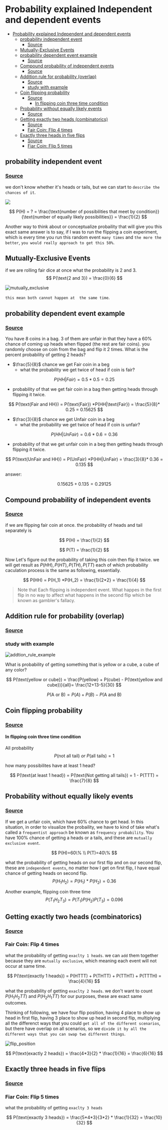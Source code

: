 # Probability explained Independent and dependent events

- [Probability explained Independent and dependent events](#probability-explained-independent-and-dependent-events)
  - [probability independent event](#probability-independent-event)
    - [Source](#source)
  - [Mutually-Exclusive Events](#mutually-exclusive-events)
  - [probability dependent event example](#probability-dependent-event-example)
    - [Source](#source-1)
  - [Compound probability of independent events](#compound-probability-of-independent-events)
    - [Source](#source-2)
  - [Addition rule for probability (overlap)](#addition-rule-for-probability-overlap)
    - [Source](#source-3)
    - [study with example](#study-with-example)
  - [Coin flipping probability](#coin-flipping-probability)
    - [Source](#source-4)
      - [In flipping coin three time condition](#in-flipping-coin-three-time-condition)
  - [Probability without equally likely events](#probability-without-equally-likely-events)
    - [Source](#source-5)
  - [Getting exactly two heads (combinatorics)](#getting-exactly-two-heads-combinatorics)
    - [Source](#source-6)
    - [Fair Coin: Flip 4 times](#fair-coin-flip-4-times)
  - [Exactly three heads in five flips](#exactly-three-heads-in-five-flips)
    - [Source](#source-7)
    - [Fiar Coin: Flip 5 times](#fiar-coin-flip-5-times)

## probability independent event

### [Source](https://www.youtube.com/watch?v=uzkc-qNVoOk&list=PLC58778F28211FA19&index=1&ab_channel=KhanAcademy)

we don't know whether it's heads or tails, but we can start to `describe the chances of it`.

![](./assets/probability/flip_coin.drawio.svg)

$$
P(H) = ? = \frac{\text{number of possibilities that meet by condition}}{\text{number of equally likely possibilities}} = \frac{1}{2}
$$

Another way to think about or conceptualize probaility that will give you this exact same answer is to say, if I was to run the flipping a coin experiment, which is every time you run this random event `many times` and `the more the better`, `you would really approach to get this 50%`.

## Mutually-Exclusive Events

if we are rolling fair dice at once what the probability is 2 and 3.
$$
P(\text{2 and 3}) = \frac{0}{6}
$$

![mutually_exclusive](./assets/probability/mutually_exclusive.drawio.svg)

`this mean both cannot happen at  the same time`.

## probability dependent event example

### [Source](https://www.youtube.com/watch?v=xPUm5SUVzTE&list=PLSQl0a2vh4HB3WvDaHYcqbfgw7cBNx8DO&index=27&ab_channel=KhanAcademy)

You have 8 coins in a bag. 3 of them are unfair in that they have a 60% chance of coming up heads when flipped (the rest are fair coins). you randomly choose on coin from the bag and flip it 2 times. What is the percent probability of getting 2 heads?

- $\frac{5}{8}$ chance we get Fair coin in a beg
  - what the probability we get twice of head if coin is fair?

$$
P(HH|Fair) = 0.5 * 0.5 = 0.25
$$

  - probability of that we get fair coin in a bag then getting heads through flipping it twice.

$$
P(\text{Fair and HH}) = P(\text{Fair}) *P(HH|\text{Fair}) = \frac{5}{8}* 0.25 = 0.15625
$$
  
- $\frac{3}{8}$ chance we get Unfair coin in a beg
  - what the probability we get twice of head if coin is unfair?

$$
P(HH|UnFair) = 0.6*0.6 = 0.36
$$

  - probability of that we get unfair coin in a beg then getting heads through flipping it twice.

$$
P(\text{UnFair and HH}) = P(UnFair) *P(HH|UnFair) = \frac{3}{8}* 0.36 = 0.135
$$

answer:

$$
0.15625 + 0.135 = 0.29125
$$

## Compound probability of independent events

### [Source](https://www.youtube.com/watch?v=xSc4oLA9e8o&list=PLSQl0a2vh4HB3WvDaHYcqbfgw7cBNx8DO&index=28&ab_channel=KhanAcademy)

if we are flipping fair coin at once. the probability of heads and tail separately is

$$
P(H) = \frac{1}{2}
$$

$$
P(T) = \frac{1}{2}
$$

Now Let's figure out the probability of taking this coin then flip it twice.
we will get result as $P(HH), P(HT), P(TH), P(TT)$ each of which probability caculation process is the same as following, essentially.

$$
P(HH) = P(H_1) *P(H_2) = \frac{1}{2*2} = \frac{1}{4}
$$

> Note that Each flipping is independent event.
> What happes in the first flip in no way to affect what happens in the second flip which be known as gambler's fallacy.

## Addition rule for probability (overlap)

### [Source](https://www.youtube.com/watch?v=QE2uR6Z-NcU&list=PLC58778F28211FA19&index=3&ab_channel=KhanAcademy)

### study with example

![addtion_rule_example](./assets/probability/addition_rule.drawio.svg)

What is probability of getting something that is yellow or a cube, a cube of any color?

$$
P(\text{yellow or cube}) = \frac{P(yellow) + P(cube) - P(\text{yellow and cube})}{all}= \frac{12+13-5}{30}
$$

$$
P(\text{A or B}) = P(A) + P(B) - P(\text{A and B})
$$

## Coin flipping probability

### [Source](https://www.youtube.com/watch?v=mkyZ45KQYi4&list=PLSQl0a2vh4HB3WvDaHYcqbfgw7cBNx8DO&index=24&ab_channel=KhanAcademy)

#### In flipping coin three time condition

All probability
$$
P(\text{not all tail})\ or \ P(\text{all tails}) = 1
$$

how many possibilites have at least 1 head?

$$
P(\text{at least 1 head}) = P(\text{Not getting all tails}) = 1 - P(TTT) = \frac{7}{8}
$$

## Probability without equally likely events

### [Source](https://www.youtube.com/watch?v=RI874OSJp1U&list=PLC58778F28211FA19&index=7&ab_channel=KhanAcademy)

If we get a unfair coin, which have 60% chance to get head.
In this situation, in order to visualize the probaility, we have to kind of take what's called a `frequentist approach` be known as `frequency probability`. You have 100% chance of getting a heads or a tails, and these are `mutually exclusive event`.

$$
P(H)=60\% \\
P(T)=40\%
$$

what the probability of getting heads on our first flip and on our second flip, these are `independent events`, no matter how I get on first flip, I have equal chance of getting heads on second flip.
$$
P(H_1H_2) = P(H_1) * P(H_2) = 0.36
$$

Another example, flipping coin three time
$$
P(T_1H_2T_3) = P(T_1)P(H_2)P(T_3) = 0.096
$$

## Getting exactly two heads (combinatorics)

### [Source](https://www.youtube.com/watch?v=8TIben0bJpU&list=PLC58778F28211FA19&index=8&ab_channel=KhanAcademy)

### Fair Coin: Flip 4 times

what the probability of getting `exaclty 1 heads`.
we can `add` them together because they are `mutually exclusive`, which meaning each event will not occur at same time.

$$
P(\text{exactly 1 heads}) = P(HTTT) + P(THTT) + P(TTHT) + P(TTTH) = \frac{4}{16}
$$

what the probability of getting `exaclty 2 heads`. we don't want to count $P(H_1H_2TT)$ and $P(H_2H_1TT)$ for our purposes, these are exact same outcomes.

Thinking of following, we have four flip position, having 4 place to show up head in first flip, having 3 place to show up head in second flip, multiplying all the differenct ways that you could `get all of the different scenarios`, but there have overlap on all scenarios, so we `divide it by all the different ways that you can swap two different things`.

![flip_position](./assets/probability/flip_position.drawio.svg)

$$
P(\text{exactly 2 heads}) = \frac{4*3}{2} * \frac{1}{16} = \frac{6}{16}
$$

## Exactly three heads in five flips

### [Source](https://www.youtube.com/watch?v=udG9KhNMKJw&list=PLC58778F28211FA19&index=9&ab_channel=KhanAcademy)

### Fiar Coin: Flip 5 times

what the probability of getting `exaclty 3 heads`

$$
P(\text{exactly 3 heads}) = \frac{5*4*3}{3*2} * \frac{1}{32} = \frac{10}{32}
$$
